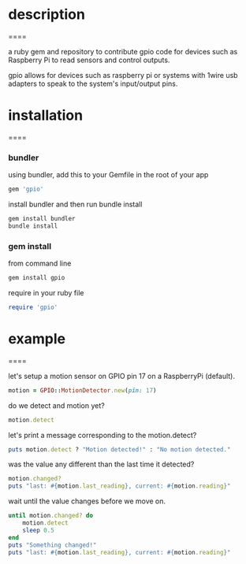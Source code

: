 # description
====

a ruby gem and repository to contribute gpio code for devices such as Raspberry Pi to read sensors and control outputs.

gpio allows for devices such as raspberry pi or systems with 1wire usb adapters to speak to the system's input/output pins.

# installation
====

### bundler

using bundler, add this to your Gemfile in the root of your app

```ruby
gem 'gpio'
```
install bundler and then run bundle install
```bash
gem install bundler
bundle install
```


### gem install

from command line

```bash
gem install gpio
```

require in your ruby file

```ruby
require 'gpio'
```

# example
====

let's setup a motion sensor on GPIO pin 17 on a RaspberryPi (default).

```ruby
motion = GPIO::MotionDetector.new(pin: 17)
```

do we detect and motion yet?

```ruby
motion.detect
```

let's print a message corresponding to the motion.detect?

```ruby
puts motion.detect ? "Motion detected!" : "No motion detected."
```

was the value any different than the last time it detected?

```ruby
motion.changed?
puts "last: #{motion.last_reading}, current: #{motion.reading}"
```

wait until the value changes before we move on.

```ruby
until motion.changed? do
	motion.detect
	sleep 0.5
end
puts "Something changed!"
puts "last: #{motion.last_reading}, current: #{motion.reading}"
```